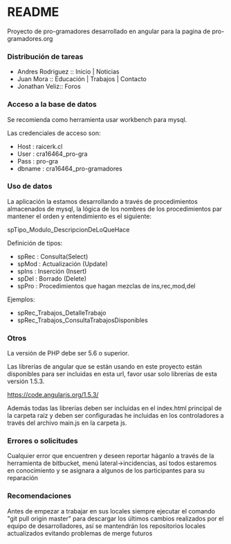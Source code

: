 # README #

Proyecto de pro-gramadores desarrollado en angular para la pagina de pro-gramadores.org

### Distribución de tareas ####

* Andres Rodriguez :: Inicio | Noticias
* Juan Mora :: Educación | Trabajos | Contacto
* Jonathan Veliz:: Foros

### Acceso a la base de datos ###

Se recomienda como herramienta usar workbench para mysql.

Las credenciales de acceso son:

* Host   : raicerk.cl
* User   : cra16464_pro-gra
* Pass   : pro-gra
* dbname : cra16464_pro-gramadores


### Uso de datos ###

La aplicación la estamos desarrollando a través de procedimientos almacenados de mysql, la lógica de los nombres de los procedimientos par mantener el orden y entendimiento es el siguiente:

spTipo_Modulo_DescripcionDeLoQueHace

Definición de tipos:

* spRec : Consulta(Select)
* spMod : Actualización (Update)
* spIns : Inserción (Insert)
* spDel : Borrado (Delete)
* spPro : Procedimientos que hagan mezclas de ins,rec,mod,del

Ejemplos:

* spRec_Trabajos_DetalleTrabajo
* spRec_Trabajos_ConsultaTrabajosDisponibles


### Otros ###

La versión de PHP debe ser 5.6 o superior.

Las librerías de angular que se están usando en este proyecto están disponibles para ser incluidas en esta url, favor usar solo librerías de esta versión 1.5.3.

https://code.angularjs.org/1.5.3/

Además todas las librerías deben ser incluidas en el index.html principal de la carpeta raíz y deben ser configuradas he incluidas en los controladores a través del archivo main.js en la carpeta js.

### Errores o solicitudes ###

Cualquier error que encuentren y deseen reportar háganlo a través de la herramienta de bitbucket, menú lateral->incidencias, así todos estaremos en conocimiento y se asignara a algunos de los participantes para su reparación


### Recomendaciones ###

Antes de empezar a trabajar en sus locales siempre ejecutar el comando "git pull origin master" para descargar los últimos cambios realizados por el equipo de desarrolladores, así se mantendrán los repositorios locales actualizados evitando problemas de merge futuros